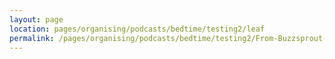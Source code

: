 ```yaml
---
layout: page
location: pages/organising/podcasts/bedtime/testing2/leaf
permalink: /pages/organising/podcasts/bedtime/testing2/From-Buzzsprout-05
---
```

